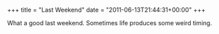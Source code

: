 +++
title = "Last Weekend"
date = "2011-06-13T21:44:31+00:00"
+++

What a good last weekend.  Sometimes life produces some weird timing.
			